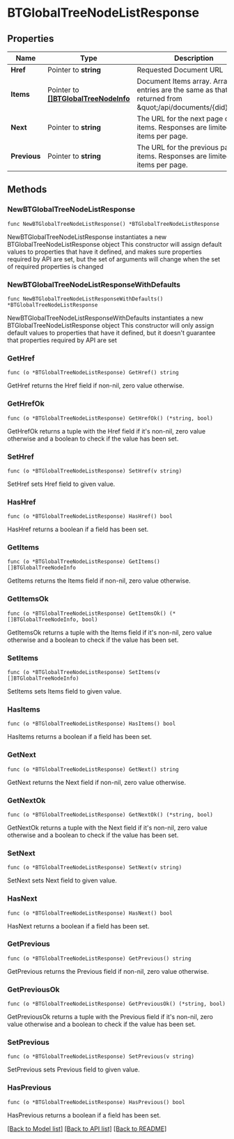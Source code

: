 # BTGlobalTreeNodeListResponse

## Properties

Name | Type | Description | Notes
------------ | ------------- | ------------- | -------------
**Href** | Pointer to **string** | Requested Document URL | [optional] 
**Items** | Pointer to [**[]BTGlobalTreeNodeInfo**](BTGlobalTreeNodeInfo.md) | Document Items array. Array entries are the same as that returned from \&quot;/api/documents/{did}\&quot;. | [optional] 
**Next** | Pointer to **string** | The URL for the next page of items. Responses are limited to 20 items per page. | [optional] 
**Previous** | Pointer to **string** | The URL for the previous page of items. Responses are limited to 20 items per page. | [optional] 

## Methods

### NewBTGlobalTreeNodeListResponse

`func NewBTGlobalTreeNodeListResponse() *BTGlobalTreeNodeListResponse`

NewBTGlobalTreeNodeListResponse instantiates a new BTGlobalTreeNodeListResponse object
This constructor will assign default values to properties that have it defined,
and makes sure properties required by API are set, but the set of arguments
will change when the set of required properties is changed

### NewBTGlobalTreeNodeListResponseWithDefaults

`func NewBTGlobalTreeNodeListResponseWithDefaults() *BTGlobalTreeNodeListResponse`

NewBTGlobalTreeNodeListResponseWithDefaults instantiates a new BTGlobalTreeNodeListResponse object
This constructor will only assign default values to properties that have it defined,
but it doesn't guarantee that properties required by API are set

### GetHref

`func (o *BTGlobalTreeNodeListResponse) GetHref() string`

GetHref returns the Href field if non-nil, zero value otherwise.

### GetHrefOk

`func (o *BTGlobalTreeNodeListResponse) GetHrefOk() (*string, bool)`

GetHrefOk returns a tuple with the Href field if it's non-nil, zero value otherwise
and a boolean to check if the value has been set.

### SetHref

`func (o *BTGlobalTreeNodeListResponse) SetHref(v string)`

SetHref sets Href field to given value.

### HasHref

`func (o *BTGlobalTreeNodeListResponse) HasHref() bool`

HasHref returns a boolean if a field has been set.

### GetItems

`func (o *BTGlobalTreeNodeListResponse) GetItems() []BTGlobalTreeNodeInfo`

GetItems returns the Items field if non-nil, zero value otherwise.

### GetItemsOk

`func (o *BTGlobalTreeNodeListResponse) GetItemsOk() (*[]BTGlobalTreeNodeInfo, bool)`

GetItemsOk returns a tuple with the Items field if it's non-nil, zero value otherwise
and a boolean to check if the value has been set.

### SetItems

`func (o *BTGlobalTreeNodeListResponse) SetItems(v []BTGlobalTreeNodeInfo)`

SetItems sets Items field to given value.

### HasItems

`func (o *BTGlobalTreeNodeListResponse) HasItems() bool`

HasItems returns a boolean if a field has been set.

### GetNext

`func (o *BTGlobalTreeNodeListResponse) GetNext() string`

GetNext returns the Next field if non-nil, zero value otherwise.

### GetNextOk

`func (o *BTGlobalTreeNodeListResponse) GetNextOk() (*string, bool)`

GetNextOk returns a tuple with the Next field if it's non-nil, zero value otherwise
and a boolean to check if the value has been set.

### SetNext

`func (o *BTGlobalTreeNodeListResponse) SetNext(v string)`

SetNext sets Next field to given value.

### HasNext

`func (o *BTGlobalTreeNodeListResponse) HasNext() bool`

HasNext returns a boolean if a field has been set.

### GetPrevious

`func (o *BTGlobalTreeNodeListResponse) GetPrevious() string`

GetPrevious returns the Previous field if non-nil, zero value otherwise.

### GetPreviousOk

`func (o *BTGlobalTreeNodeListResponse) GetPreviousOk() (*string, bool)`

GetPreviousOk returns a tuple with the Previous field if it's non-nil, zero value otherwise
and a boolean to check if the value has been set.

### SetPrevious

`func (o *BTGlobalTreeNodeListResponse) SetPrevious(v string)`

SetPrevious sets Previous field to given value.

### HasPrevious

`func (o *BTGlobalTreeNodeListResponse) HasPrevious() bool`

HasPrevious returns a boolean if a field has been set.


[[Back to Model list]](../README.md#documentation-for-models) [[Back to API list]](../README.md#documentation-for-api-endpoints) [[Back to README]](../README.md)


